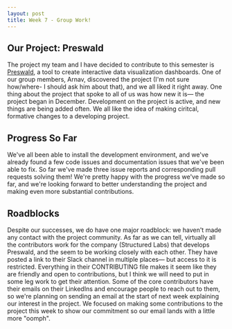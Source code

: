 ```yaml
---
layout: post
title: Week 7 - Group Work!
---
```


## Our Project: Preswald
The project my team and I have decided to contribute to this semester is [Preswald](https://github.com/StructuredLabs/preswald), a tool to create interactive data visualization dashboards. One of our group members, Arnav, discovered the project (I'm not sure how/where- I should ask him about that), and we all liked it right away. One thing about the project that spoke to all of us was how new it is— the project began in December. Development on the project is active, and new things are being added often. We all like the idea of making ciritcal, formative changes to a developing project.

<!--more-->

## Progress So Far
We've all been able to install the development environment, and we've already found a few code issues and documentation issues that we've been able to fix. So far we've made three issue reports and corresponding pull requests solving them! We're pretty happy with the progress we've made so far, and we're looking forward to better understanding the project and making even more substantial contributions.

## Roadblocks
Despite our successes, we do have one major roadblock: we haven't made any contact with the project community. As far as we can tell, virtually all the contributors work for the company (Structured Labs) that develops Preswald, and the seem to be working closely with each other. They have posted a link to their Slack channel in multiple places— but access to it is restricted. Everything in their CONTRIBUTING file makes it seem like they are friendly and open to contributions, but I think we will need to put in some leg work to get their attention. Some of the core contributors have their emails on their LinkedIns and encourage people to reach out to them, so we're planning on sending an email at the start of next week explaining our interest in the project. We focused on making some contributions to the project this week to show our commitment so our email lands with a little more "oomph".

